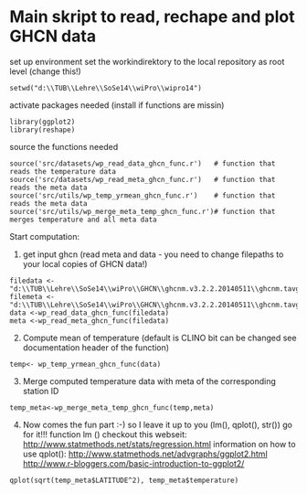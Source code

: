 Main skript to read, rechape and plot GHCN data
========================================================
set up environment
set the workindirektory to the local repository as root level (change this!)

```{r}
setwd("d:\\TUB\\Lehre\\SoSe14\\wiPro\\wipro14")
```

activate packages needed (install if functions are missin)

```{r}
library(ggplot2)
library(reshape)
```

source the functions needed

```{r}
source('src/datasets/wp_read_data_ghcn_func.r')   # function that reads the temperature data
source('src/datasets/wp_read_meta_ghcn_func.r')   # function that reads the meta data
source('src/utils/wp_temp_yrmean_ghcn_func.r')    # function that reads the meta data
source('src/utils/wp_merge_meta_temp_ghcn_func.r')# function that merges temperature and all meta data
```
Start computation:

1. get input ghcn (read meta and data - you need to change filepaths to your local copies of GHCN data!)
```{r}
filedata <- "d:\\TUB\\Lehre\\SoSe14\\wiPro\\GHCN\\ghcnm.v3.2.2.20140511\\ghcnm.tavg.v3.2.2.20140511.qca.dat"
filemeta <- "d:\\TUB\\Lehre\\SoSe14\\wiPro\\GHCN\\ghcnm.v3.2.2.20140511\\ghcnm.tavg.v3.2.2.20140511.qca.inv"
data <-wp_read_data_ghcn_func(filedata)
meta <-wp_read_meta_ghcn_func(filedata)
```
2. Compute mean of temperature (default is CLINO bit can be changed see documentation header of the function)
```{r}
temp<- wp_temp_yrmean_ghcn_func(data)
```
3. Merge computed temperature data with meta of the corresponding station ID 
```{r}
temp_meta<-wp_merge_meta_temp_ghcn_func(temp,meta)
```
4. Now comes the fun part :-) so I leave it up to you (lm(), qplot(), str()) go for it!!!
function lm () checkout this webseit: 
http://www.statmethods.net/stats/regression.html
information on how to use qplot(): 
http://www.statmethods.net/advgraphs/ggplot2.html
http://www.r-bloggers.com/basic-introduction-to-ggplot2/

```{r}
qplot(sqrt(temp_meta$LATITUDE^2), temp_meta$temperature)
```


